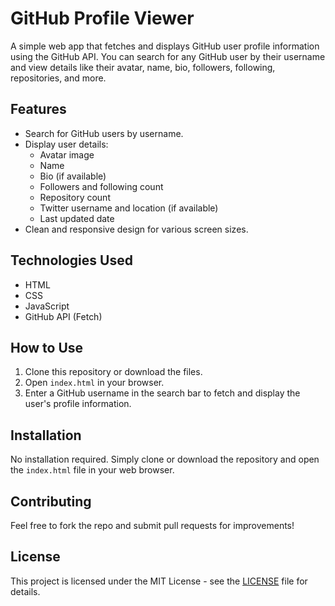 # GitHub Profile Viewer

A simple web app that fetches and displays GitHub user profile information using the GitHub API. You can search for any GitHub user by their username and view details like their avatar, name, bio, followers, following, repositories, and more.

## Features
- Search for GitHub users by username.
- Display user details:
  - Avatar image
  - Name
  - Bio (if available)
  - Followers and following count
  - Repository count
  - Twitter username and location (if available)
  - Last updated date
- Clean and responsive design for various screen sizes.

## Technologies Used
- HTML
- CSS
- JavaScript
- GitHub API (Fetch)

## How to Use
1. Clone this repository or download the files.
2. Open `index.html` in your browser.
3. Enter a GitHub username in the search bar to fetch and display the user's profile information.

## Installation
No installation required. Simply clone or download the repository and open the `index.html` file in your web browser.

## Contributing
Feel free to fork the repo and submit pull requests for improvements!

## License
This project is licensed under the MIT License - see the [LICENSE](LICENSE) file for details.

